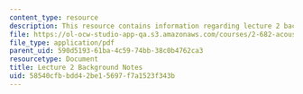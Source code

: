 ```yaml
---
content_type: resource
description: This resource contains information regarding lecture 2 background notes.
file: https://ol-ocw-studio-app-qa.s3.amazonaws.com/courses/2-682-acoustical-oceanography-spring-2012/58540cfbbdd42be15697f7a1523f343b_MIT2_682S12_bglec02.pdf
file_type: application/pdf
parent_uid: 590d5193-61ba-4c59-74bb-38c0b4762ca3
resourcetype: Document
title: Lecture 2 Background Notes
uid: 58540cfb-bdd4-2be1-5697-f7a1523f343b
---
```

